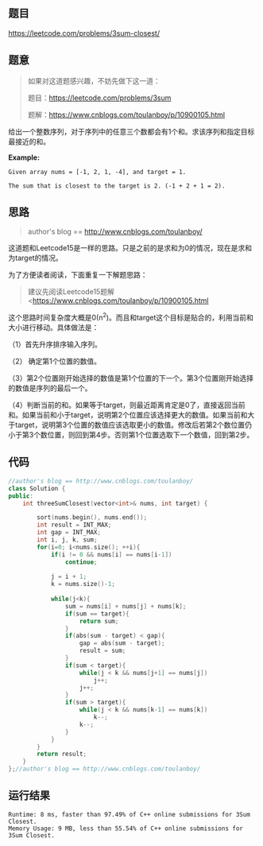 ## 题目

<https://leetcode.com/problems/3sum-closest/>

## 题意

> 如果对这道题感兴趣，不妨先做下这一道：
>
> 题目：<https://leetcode.com/problems/3sum>
>
> 题解：<https://www.cnblogs.com/toulanboy/p/10900105.html>

给出一个整数序列，对于序列中的任意三个数都会有1个和。求该序列和指定目标最接近的和。

**Example:**

```
Given array nums = [-1, 2, 1, -4], and target = 1.

The sum that is closest to the target is 2. (-1 + 2 + 1 = 2).
```



## 思路

>  author's blog == http://www.cnblogs.com/toulanboy/

 这道题和Leetcode15是一样的思路。只是之前的是求和为0的情况，现在是求和为target的情况。

为了方便读者阅读，下面重复一下解题思路：

>  建议先阅读Leetcode15题解<https://www.cnblogs.com/toulanboy/p/10900105.html

这个思路时间复杂度大概是0(n<sup>2</sup>)。而且和target这个目标是贴合的，利用当前和大小进行移动。具体做法是：

（1）首先升序排序输入序列。

（2） 确定第1个位置的数值。

（3）第2个位置刚开始选择的数值是第1个位置的下一个。第3个位置刚开始选择的数值是序列的最后一个。

（4）判断当前的和。如果等于target，则最近距离肯定是0了，直接返回当前和。如果当前和小于target，说明第2个位置应该选择更大的数值。如果当前和大于target，说明第3个位置的数值应该选取更小的数值。修改后若第2个数位置仍小于第3个数位置，则回到第4步。否则第1个位置选取下一个数值，回到第2步。

## 代码

```c++
//author's blog == http://www.cnblogs.com/toulanboy/
class Solution {
public:
    int threeSumClosest(vector<int>& nums, int target) {

        sort(nums.begin(), nums.end());
        int result = INT_MAX;
        int gap = INT_MAX;
        int i, j, k, sum;
        for(i=0; i<nums.size(); ++i){
            if(i != 0 && nums[i] == nums[i-1])
                continue;
            
            j = i + 1;
            k = nums.size()-1;
           
            while(j<k){
                sum = nums[i] + nums[j] + nums[k];
                if(sum == target){
                    return sum;
                }
                if(abs(sum - target) < gap){
                    gap = abs(sum - target);
                    result = sum;
                }
                if(sum < target){
                    while(j < k && nums[j+1] == nums[j])
                        j++;
                    j++;
                }
                if(sum > target){
                    while(j < k && nums[k-1] == nums[k])
                        k--;
                    k--;
                }
            }
        }
        return result;
    }
};//author's blog == http://www.cnblogs.com/toulanboy/
```


## 运行结果

```
Runtime: 8 ms, faster than 97.49% of C++ online submissions for 3Sum Closest.
Memory Usage: 9 MB, less than 55.54% of C++ online submissions for 3Sum Closest.
```

